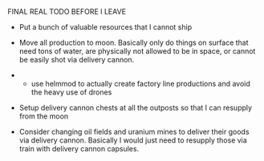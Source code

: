 FINAL REAL TODO BEFORE I LEAVE

- Put a bunch of valuable resources that I cannot ship
- Move all production to moon. Basically only do things on surface that need tons of water, are physically not allowed to be in space, or cannot be easily shot via delivery cannon.
- - use helmmod to actually create factory line productions and avoid the heavy use of drones

- Setup delivery cannon chests at all the outposts so that I can resupply from the moon
- Consider changing oil fields and uranium mines to deliver their goods via delivery cannon. Basically I would just need to resupply those via train with delivery cannon capsules.
